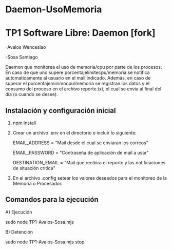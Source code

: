 # Daemon-UsoMemoria

# **TP1 Software Libre: Daemon [fork]**
-Avalos Wenceslao

-Sosa Santiago

  Daemon que monitorea el uso de memoria/cpu por parte de los procesos. En caso de que uno supere porcentajelimitecpu/memoria se notifica automaticamente al usuario en el mail indicado. Además, en caso de superar el porcentajeminimocpu/memoria se registran los datos y el consumo del proceso en el archivo reporte.txt, el cual se envia al final del dia (o cuando se desee).

## **Instalación y configuración inicial**

1) npm install
   
2) Crear un archivo .env en el directorio e incluir lo siguiente:

   EMAIL_ADDRESS = "Mail desde el cual se enviaran los correos"
        
   EMAIL_PASSWORD = "Contraseña de aplicación de mail a usar"
        
   DESTINATION_EMAIL = "Mail que recibira el reporte y las notificaciones de situación crítica"

3) En el archivo .config setear los valores deseados para el monitoreo de la Memoria o Procesador.

## **Comandos para la ejecución**
A) Ejecución

sudo node TP1-Avalos-Sosa.mjs

B) Detención

sudo node TP1-Avalos-Sosa.mjs stop
